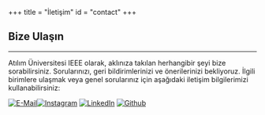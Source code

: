 +++
title = "İletişim"
id = "contact"
+++
 ## Bize Ulaşın
___________

Atılım Üniversitesi IEEE olarak, aklınıza takılan herhangibir şeyi bize sorabilirsiniz. Sorularınızı, geri bildirimlerinizi ve önerilerinizi bekliyoruz. İlgili birimlere ulaşmak veya genel sorularınız için aşağıdaki iletişim bilgilerimizi kullanabilirsiniz:

[![E-Mail](/img/contactlogo/mail.png)](mailto:atilimunieee@gmail.com)[![Instagram](/img/contactlogo/instagram.png)](https://www.instagram.com/ieeeatilim/) [![LinkedIn](/img/contactlogo/linkedin.png)](https://www.linkedin.com/company/ieee-at%C4%B1l%C4%B1m-%C3%BCniversitesi/) [![Github](/img/contactlogo/github.png)](https://github.com/ieee-atilim)
